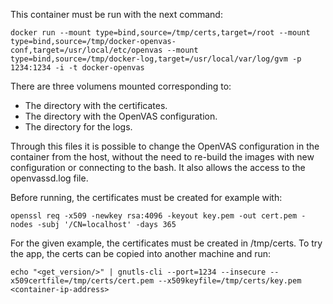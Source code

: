 This container must be run with the next command:

```
docker run --mount type=bind,source=/tmp/certs,target=/root --mount type=bind,source=/tmp/docker-openvas-conf,target=/usr/local/etc/openvas --mount type=bind,source=/tmp/docker-log,target=/usr/local/var/log/gvm -p 1234:1234 -i -t docker-openvas
```

There are three volumens mounted corresponding to:
 - The directory with the certificates.
 - The directory with the OpenVAS configuration.
 - The directory for the logs.

Through this files it is possible to change the OpenVAS configuration in the container from the host, without the need to re-build the images with new configuration or connecting to the bash. It also allows the access to the openvassd.log file.


Before running, the certificates must be created for example with:
```
openssl req -x509 -newkey rsa:4096 -keyout key.pem -out cert.pem -nodes -subj '/CN=localhost' -days 365
```

For the given example, the certificates must be created in /tmp/certs.
To try the app, the certs can be copied into another machine and run:
```
echo "<get_version/>" | gnutls-cli --port=1234 --insecure --x509certfile=/tmp/certs/cert.pem --x509keyfile=/tmp/certs/key.pem <container-ip-address>
```